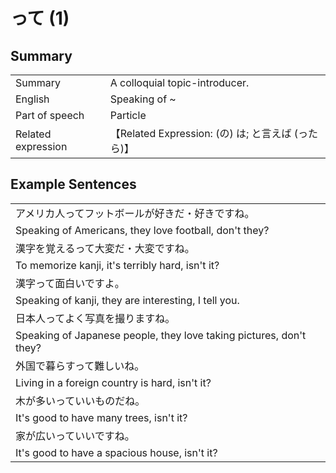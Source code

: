 # って (1)

## Summary

<table><tr>   <td>Summary</td>   <td>A colloquial topic-introducer.</td></tr><tr>   <td>English</td>   <td>Speaking of ~</td></tr><tr>   <td>Part of speech</td>   <td>Particle</td></tr><tr>   <td>Related expression</td>   <td>【Related Expression: (の) は; と言えば (ったら)】</td></tr></table>

## Example Sentences

<table><tr><td>アメリカ人ってフットボールが好きだ・好きですね。</td></tr><tr><td>Speaking of Americans, they love football, don't they?</td></tr><tr><td>漢字を覚えるって大変だ・大変ですね。</td></tr><tr><td>To memorize kanji, it's terribly hard, isn't it?</td></tr><tr><td>漢字って面白いですよ。</td></tr><tr><td>Speaking of kanji, they are interesting, I tell you.</td></tr><tr><td>日本人ってよく写真を撮りますね。</td></tr><tr><td>Speaking of Japanese people, they love taking pictures, don't they?</td></tr><tr><td>外国で暮らすって難しいね。</td></tr><tr><td>Living in a foreign country is hard, isn't it?</td></tr><tr><td>木が多いっていいものだね。</td></tr><tr><td>It's good to have many trees, isn't it?</td></tr><tr><td>家が広いっていいですね。</td></tr><tr><td>It's good to have a spacious house, isn't it?</td></tr></table>

